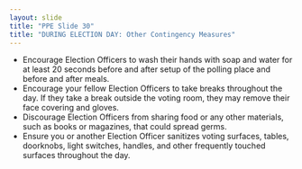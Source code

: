 ```yaml
---
layout: slide
title: "PPE Slide 30"
title: "DURING ELECTION DAY: Other Contingency Measures"
---
```


- Encourage Election Officers to wash their hands with soap and water for at least 20 seconds before and after setup of the polling place and before and after meals.
- Encourage your fellow Election Officers to take breaks throughout the day. If they take a break outside the voting room, they may remove their face covering and gloves.
- Discourage Election Officers from sharing food or any other materials, such as books or magazines, that could spread germs.
- Ensure you or another Election Officer sanitizes voting surfaces, tables, doorknobs, light switches, handles, and other frequently touched surfaces throughout the day.
